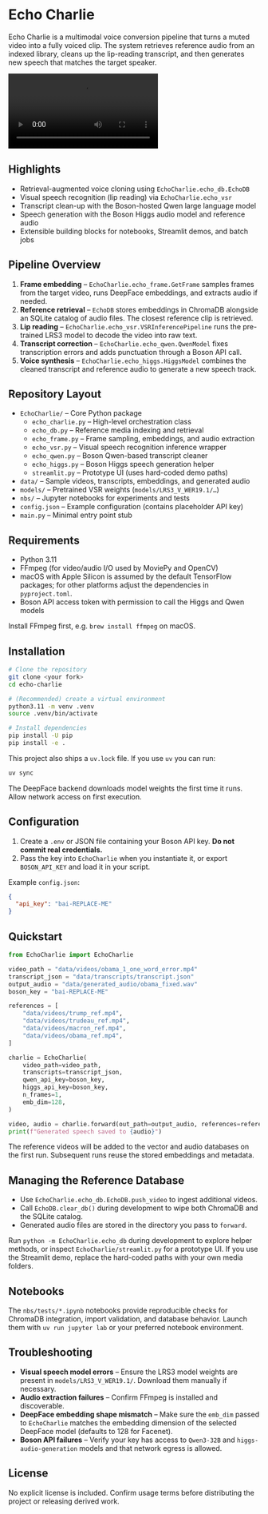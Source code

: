 # Echo Charlie

Echo Charlie is a multimodal voice conversion pipeline that turns a muted
video into a fully voiced clip. The system retrieves reference audio from an
indexed library, cleans up the lip-reading transcript, and then generates
new speech that matches the target speaker.

![Demo Video](/Users/poojaravi/Downloads/hackathon.mp4)

## Highlights
- Retrieval-augmented voice cloning using `EchoCharlie.echo_db.EchoDB`
- Visual speech recognition (lip reading) via `EchoCharlie.echo_vsr`
- Transcript clean-up with the Boson-hosted Qwen large language model
- Speech generation with the Boson Higgs audio model and reference audio
- Extensible building blocks for notebooks, Streamlit demos, and batch jobs

## Pipeline Overview
1. **Frame embedding** – `EchoCharlie.echo_frame.GetFrame` samples frames from
   the target video, runs DeepFace embeddings, and extracts audio if needed.
2. **Reference retrieval** – `EchoDB` stores embeddings in ChromaDB alongside
   an SQLite catalog of audio files. The closest reference clip is retrieved.
3. **Lip reading** – `EchoCharlie.echo_vsr.VSRInferencePipeline` runs the
   pre-trained LRS3 model to decode the video into raw text.
4. **Transcript correction** – `EchoCharlie.echo_qwen.QwenModel` fixes
   transcription errors and adds punctuation through a Boson API call.
5. **Voice synthesis** – `EchoCharlie.echo_higgs.HiggsModel` combines the
   cleaned transcript and reference audio to generate a new speech track.

## Repository Layout
- `EchoCharlie/` – Core Python package
  - `echo_charlie.py` – High-level orchestration class
  - `echo_db.py` – Reference media indexing and retrieval
  - `echo_frame.py` – Frame sampling, embeddings, and audio extraction
  - `echo_vsr.py` – Visual speech recognition inference wrapper
  - `echo_qwen.py` – Boson Qwen-based transcript cleaner
  - `echo_higgs.py` – Boson Higgs speech generation helper
  - `streamlit.py` – Prototype UI (uses hard-coded demo paths)
- `data/` – Sample videos, transcripts, embeddings, and generated audio
- `models/` – Pretrained VSR weights (`models/LRS3_V_WER19.1/…`)
- `nbs/` – Jupyter notebooks for experiments and tests
- `config.json` – Example configuration (contains placeholder API key)
- `main.py` – Minimal entry point stub

## Requirements
- Python 3.11
- FFmpeg (for video/audio I/O used by MoviePy and OpenCV)
- macOS with Apple Silicon is assumed by the default TensorFlow packages;
  for other platforms adjust the dependencies in `pyproject.toml`.
- Boson API access token with permission to call the Higgs and Qwen models

Install FFmpeg first, e.g. `brew install ffmpeg` on macOS.

## Installation
```bash
# Clone the repository
git clone <your fork>
cd echo-charlie

# (Recommended) create a virtual environment
python3.11 -m venv .venv
source .venv/bin/activate

# Install dependencies
pip install -U pip
pip install -e .
```

This project also ships a `uv.lock` file. If you use `uv` you can run:

```bash
uv sync
```

The DeepFace backend downloads model weights the first time it runs. Allow
network access on first execution.

## Configuration
1. Create a `.env` or JSON file containing your Boson API key. **Do not commit
   real credentials.**
2. Pass the key into `EchoCharlie` when you instantiate it, or export
   `BOSON_API_KEY` and load it in your script.

Example `config.json`:
```json
{
  "api_key": "bai-REPLACE-ME"
}
```

## Quickstart
```python
from EchoCharlie import EchoCharlie

video_path = "data/videos/obama_1_one_word_error.mp4"
transcript_json = "data/transcripts/transcript.json"
output_audio = "data/generated_audio/obama_fixed.wav"
boson_key = "bai-REPLACE-ME"

references = [
    "data/videos/trump_ref.mp4",
    "data/videos/trudeau_ref.mp4",
    "data/videos/macron_ref.mp4",
    "data/videos/obama_ref.mp4",
]

charlie = EchoCharlie(
    video_path=video_path,
    transcripts=transcript_json,
    qwen_api_key=boson_key,
    higgs_api_key=boson_key,
    n_frames=1,
    emb_dim=128,
)

video, audio = charlie.forward(out_path=output_audio, references=references)
print(f"Generated speech saved to {audio}")
```

The reference videos will be added to the vector and audio databases on the
first run. Subsequent runs reuse the stored embeddings and metadata.

## Managing the Reference Database
- Use `EchoCharlie.echo_db.EchoDB.push_video` to ingest additional videos.
- Call `EchoDB.clear_db()` during development to wipe both ChromaDB and the
  SQLite catalog.
- Generated audio files are stored in the directory you pass to `forward`.

Run `python -m EchoCharlie.echo_db` during development to explore helper
methods, or inspect `EchoCharlie/streamlit.py` for a prototype UI. If you use
the Streamlit demo, replace the hard-coded paths with your own media folders.

## Notebooks
The `nbs/tests/*.ipynb` notebooks provide reproducible checks for ChromaDB
integration, import validation, and database behavior. Launch them with
`uv run jupyter lab` or your preferred notebook environment.

## Troubleshooting
- **Visual speech model errors** – Ensure the LRS3 model weights are present in
  `models/LRS3_V_WER19.1/`. Download them manually if necessary.
- **Audio extraction failures** – Confirm FFmpeg is installed and discoverable.
- **DeepFace embedding shape mismatch** – Make sure the `emb_dim` passed to
  `EchoCharlie` matches the embedding dimension of the selected DeepFace
  model (defaults to 128 for Facenet).
- **Boson API failures** – Verify your key has access to `Qwen3-32B` and
  `higgs-audio-generation` models and that network egress is allowed.

## License
No explicit license is included. Confirm usage terms before distributing the
project or releasing derived work.
